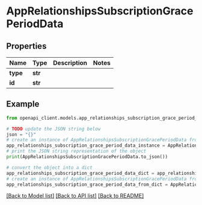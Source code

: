 # AppRelationshipsSubscriptionGracePeriodData


## Properties

Name | Type | Description | Notes
------------ | ------------- | ------------- | -------------
**type** | **str** |  | 
**id** | **str** |  | 

## Example

```python
from openapi_client.models.app_relationships_subscription_grace_period_data import AppRelationshipsSubscriptionGracePeriodData

# TODO update the JSON string below
json = "{}"
# create an instance of AppRelationshipsSubscriptionGracePeriodData from a JSON string
app_relationships_subscription_grace_period_data_instance = AppRelationshipsSubscriptionGracePeriodData.from_json(json)
# print the JSON string representation of the object
print(AppRelationshipsSubscriptionGracePeriodData.to_json())

# convert the object into a dict
app_relationships_subscription_grace_period_data_dict = app_relationships_subscription_grace_period_data_instance.to_dict()
# create an instance of AppRelationshipsSubscriptionGracePeriodData from a dict
app_relationships_subscription_grace_period_data_from_dict = AppRelationshipsSubscriptionGracePeriodData.from_dict(app_relationships_subscription_grace_period_data_dict)
```
[[Back to Model list]](../README.md#documentation-for-models) [[Back to API list]](../README.md#documentation-for-api-endpoints) [[Back to README]](../README.md)


